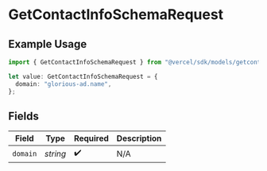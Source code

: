 # GetContactInfoSchemaRequest

## Example Usage

```typescript
import { GetContactInfoSchemaRequest } from "@vercel/sdk/models/getcontactinfoschemaop.js";

let value: GetContactInfoSchemaRequest = {
  domain: "glorious-ad.name",
};
```

## Fields

| Field              | Type               | Required           | Description        |
| ------------------ | ------------------ | ------------------ | ------------------ |
| `domain`           | *string*           | :heavy_check_mark: | N/A                |